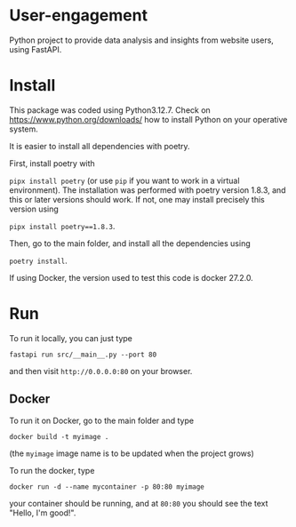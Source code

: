 # User-engagement

Python project to provide data analysis and insights from website users, using FastAPI.

# Install

This package was coded using Python3.12.7. Check on https://www.python.org/downloads/ how to install Python on your operative system.

It is easier to install all dependencies with poetry.

First, install poetry with

```pipx install poetry```
(or use `pip` if you want to work in a virtual environment).
The installation was performed with poetry version 1.8.3, and this or later versions should work. If not, one may install precisely this version using

```pipx install poetry==1.8.3```.

Then, go to the main folder, and install all the dependencies using

```poetry install```.

If using Docker, the version used to test this code is docker 27.2.0.

# Run

To run it locally, you can just type

```fastapi run src/__main__.py --port 80```

and then visit `http://0.0.0.0:80` on your browser.

## Docker

To run it on Docker, go to the main folder and type

```docker build -t myimage .```

(the `myimage` image name is to be updated when the project grows)

To run the docker, type

```docker run -d --name mycontainer -p 80:80 myimage```

your container should be running, and at `80:80` you should see the text "Hello, I'm good!".
